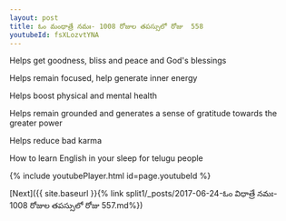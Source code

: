 ```yaml
---
layout: post
title: ఓం మంధాత్రే నమః- 1008 రోజుల తపస్సులో రోజు  558
youtubeId: fsXLozvtYNA
---
```

 
 
Helps get goodness, bliss and peace and God's blessings
 
Helps remain focused, help generate inner energy 
 
Helps boost physical and mental health 
 
Helps remain grounded and generates a sense of gratitude towards the greater power 
 
Helps reduce bad karma
 
How to learn English in your sleep for telugu people
 
 
 
 


{% include youtubePlayer.html id=page.youtubeId %}
 
[Next]({{ site.baseurl }}{% link split1/_posts/2017-06-24-ఓం విధాత్రే నమః- 1008 రోజుల తపస్సులో రోజు  557.md%})
 
